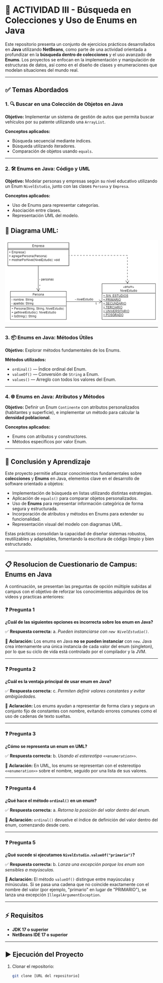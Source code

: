 # 🚀 ACTIVIDAD III - Búsqueda en Colecciones y Uso de Enums en Java

Este repositorio presenta un conjunto de ejercicios prácticos desarrollados en **Java** utilizando **NetBeans**, como parte de una actividad orientada a profundizar en la **búsqueda dentro de colecciones** y el uso avanzado de **Enums**. Los proyectos se enfocan en la implementación y manipulación de estructuras de datos, así como en el diseño de clases y enumeraciones que modelan situaciones del mundo real.

---

## ✅ Temas Abordados

### 1. 🔍 Buscar en una Colección de Objetos en Java

**Objetivo:** Implementar un sistema de gestión de autos que permita buscar vehículos por su patente utilizando una `ArrayList`.

**Conceptos aplicados:**
- Búsqueda secuencial mediante índices.
- Búsqueda utilizando iteradores.
- Comparación de objetos usando `equals`.

---

### 2. 🛠️ Enums en Java: Código y UML

**Objetivo:** Modelar personas y empresas según su nivel educativo utilizando un Enum `NivelEstudio`, junto con las clases `Persona` y `Empresa`.

**Conceptos aplicados:**
- Uso de Enums para representar categorías.
- Asociación entre clases.
- Representación UML del modelo.

📌 Diagrama UML:
---
![UML del ejercicio](https://raw.githubusercontent.com/AgusDM7/Colecciones-Java/main/Colecciones%20%20Actividad%203/MuestraEnums/UML%20ejercicio.png)


---

### 3. 📦 Enums en Java: Métodos Útiles

**Objetivo:** Explorar métodos fundamentales de los Enums.

**Métodos utilizados:**
- `ordinal()` — Índice ordinal del Enum.
- `valueOf()` — Conversión de `String` a Enum.
- `values()` — Arreglo con todos los valores del Enum.

---

### 4. 🌐 Enums en Java: Atributos y Métodos

**Objetivo:** Definir un Enum `Continente` con atributos personalizados (habitantes y superficie), e implementar un método para calcular la **densidad poblacional**.

**Conceptos aplicados:**
- Enums con atributos y constructores.
- Métodos específicos por valor Enum.

---

## 📘 Conclusión y Aprendizaje

Este proyecto permitie afianzar conocimientos fundamentales sobre **colecciones** y **Enums** en Java, elementos clave en el desarrollo de software orientado a objetos:

- Implementación de búsqueda en listas utilizando distintas estrategias.
- Aplicación de `equals()` para comparar objetos personalizados.
- Uso de **Enums** para representar información categórica de forma segura y estructurada.
- Incorporación de atributos y métodos en Enums para extender su funcionalidad.
- Representación visual del modelo con diagramas UML.

Estas prácticas consolidan la capacidad de diseñar sistemas robustos, reutilizables y adaptables, fomentando la escritura de código limpio y bien estructurado.

---


## 📋 Resolucion de Cuestionario de Campus: Enums en Java

A continuación, se presentan las preguntas de opción múltiple subidas al campus con el objetivo de reforzar los conocimientos adquiridos de los videos y practicas anteriores:

### ❓ Pregunta 1
**¿Cuál de las siguientes opciones es incorrecta sobre los enum en Java?**

✅ **Respuesta correcta:** a. *Pueden instanciarse con `new NivelEstudio()`.*

🔎 **Aclaración:** Los enums en Java **no se pueden instanciar** con `new`. Java crea internamente una única instancia de cada valor del enum (singleton), por lo que su ciclo de vida está controlado por el compilador y la JVM.

---

### ❓ Pregunta 2
**¿Cuál es la ventaja principal de usar enum en Java?**

✅ **Respuesta correcta:** c. *Permiten definir valores constantes y evitar ambigüedades.*

🔎 **Aclaración:** Los enums ayudan a representar de forma clara y segura un conjunto fijo de constantes con nombre, evitando errores comunes como el uso de cadenas de texto sueltas.

---

### ❓ Pregunta 3
**¿Cómo se representa un enum en UML?**

✅ **Respuesta correcta:** b. *Usando el estereotipo `<<enumeration>>`.*

🔎 **Aclaración:** En UML, los enums se representan con el estereotipo `<<enumeration>>` sobre el nombre, seguido por una lista de sus valores.

---

### ❓ Pregunta 4
**¿Qué hace el método `ordinal()` en un enum?**

✅ **Respuesta correcta:** a. *Retorna la posición del valor dentro del enum.*

🔎 **Aclaración:** `ordinal()` devuelve el índice de definición del valor dentro del enum, comenzando desde cero.

---

### ❓ Pregunta 5
**¿Qué sucede si ejecutamos `NivelEstudio.valueOf("primario")`?**

✅ **Respuesta correcta:** b. *Lanza una excepción porque los enum son sensibles a mayúsculas.*

🔎 **Aclaración:** El método `valueOf()` distingue entre mayúsculas y minúsculas. Si se pasa una cadena que no coincide exactamente con el nombre del valor (por ejemplo, "primario" en lugar de "PRIMARIO"), se lanza una excepción `IllegalArgumentException`.

---

## ⚡ Requisitos

- **JDK 17 o superior**
- **NetBeans IDE 17 o superior**

---

## ▶️ Ejecución del Proyecto

1. Clonar el repositorio:
   ```bash
   git clone [URL del repositorio]
